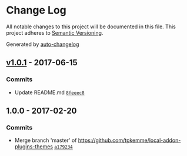 # Change Log
All notable changes to this project will be documented in this file. This project adheres to [Semantic Versioning](http://semver.org/).

Generated by [auto-changelog](https://github.com/CookPete/auto-changelog)


## [v1.0.1](https://github.com/tpkemme/local-addon-plugins-themes/compare/1.0.0...v1.0.1) - 2017-06-15

### Commits
* Update README.md [`8feeec8`](https://github.com/tpkemme/local-addon-plugins-themes/commit/8feeec8d885ac59465df1641847fc993041bd30e)


## 1.0.0 - 2017-02-20

### Commits
* Merge branch 'master' of https://github.com/tpkemme/local-addon-plugins-themes [`a179234`](https://github.com/tpkemme/local-addon-plugins-themes/commit/a179234ccd563af07de6aa5888517c03a321f3f7)
